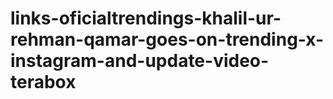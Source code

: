 # links-oficialtrendings-khalil-ur-rehman-qamar-goes-on-trending-x-instagram-and-update-video-terabox